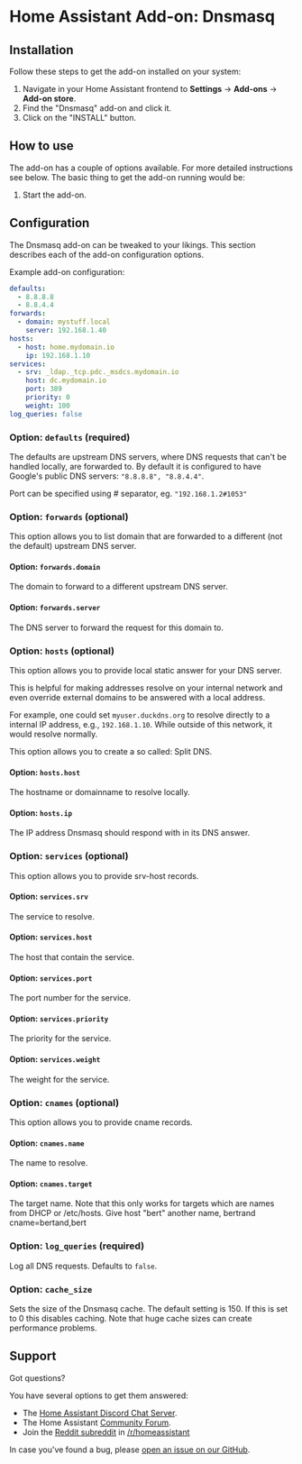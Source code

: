 # Home Assistant Add-on: Dnsmasq

## Installation

Follow these steps to get the add-on installed on your system:

1. Navigate in your Home Assistant frontend to **Settings** -> **Add-ons** -> **Add-on store**.
2. Find the "Dnsmasq" add-on and click it.
3. Click on the "INSTALL" button.

## How to use

The add-on has a couple of options available. For more detailed instructions
see below. The basic thing to get the add-on running would be:

1. Start the add-on.

## Configuration

The Dnsmasq add-on can be tweaked to your likings. This section
describes each of the add-on configuration options.

Example add-on configuration:

```yaml
defaults:
  - 8.8.8.8
  - 8.8.4.4
forwards:
  - domain: mystuff.local
    server: 192.168.1.40
hosts:
  - host: home.mydomain.io
    ip: 192.168.1.10
services:
  - srv: _ldap._tcp.pdc._msdcs.mydomain.io
    host: dc.mydomain.io
    port: 389
    priority: 0
    weight: 100
log_queries: false
```

### Option: `defaults` (required)

The defaults are upstream DNS servers, where DNS requests that can't
be handled locally, are forwarded to. By default it is configured to have
Google's public DNS servers: `"8.8.8.8", "8.8.4.4"`.

Port can be specified using # separator, eg. `"192.168.1.2#1053"`

### Option: `forwards` (optional)

This option allows you to list domain that are forwarded to a different
(not the default) upstream DNS server.

#### Option: `forwards.domain`

The domain to forward to a different upstream DNS server.

#### Option: `forwards.server`

The DNS server to forward the request for this domain to.

### Option: `hosts` (optional)

This option allows you to provide local static answer for your DNS server.

This is helpful for making addresses resolve on your internal network and
even override external domains to be answered with a local address.

For example, one could set `myuser.duckdns.org` to resolve directly to a
internal IP address, e.g., `192.168.1.10`. While outside of this network,
it would resolve normally.

This option allows you to create a so called: Split DNS.

#### Option: `hosts.host`

The hostname or domainname to resolve locally.

#### Option: `hosts.ip`

The IP address Dnsmasq should respond with in its DNS answer.

### Option: `services` (optional)

This option allows you to provide srv-host records.

#### Option: `services.srv`

The service to resolve.

#### Option: `services.host`

The host that contain the service.

#### Option: `services.port`

The port number for the service.

#### Option: `services.priority`

The priority for the service.

#### Option: `services.weight`

The weight for the service.

### Option: `cnames` (optional)

This option allows you to provide cname records.

#### Option: `cnames.name`

The name to resolve.

#### Option: `cnames.target`

The target name. Note that this only works for targets which are names from DHCP or /etc/hosts. Give host "bert" another name, bertrand cname=bertand,bert

### Option: `log_queries` (required) 

Log all DNS requests. Defaults to `false`.

### Option: `cache_size`

Sets the size of the Dnsmasq cache. The default setting is 150. If this is set to 0 this disables caching. Note that huge cache sizes can create performance problems.

## Support

Got questions?

You have several options to get them answered:

- The [Home Assistant Discord Chat Server][discord].
- The Home Assistant [Community Forum][forum].
- Join the [Reddit subreddit][reddit] in [/r/homeassistant][reddit]

In case you've found a bug, please [open an issue on our GitHub][issue].

[discord]: https://discord.gg/c5DvZ4e
[forum]: https://community.home-assistant.io
[issue]: https://github.com/home-assistant/addons/issues
[reddit]: https://reddit.com/r/homeassistant
[repository]: https://github.com/hassio-addons/repository
